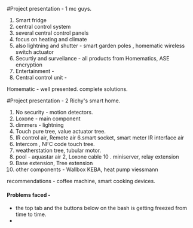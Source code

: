#Project presentation - 1 mc guys.

1. Smart fridge 
2. central control system
3. several central control panels 
4. focus on heating and climate 
5. also lightning and shutter - smart garden poles , homematic wireless switch actuator 
6. Securtiy and surveilance - all products from Homematics, ASE encryption 
7. Entertainment - 
8. Central control unit - 

Homematic - well presented. complete solutions.


#Project presentation - 2 Richy's smart home.

1. No security  - motion detectors. 
2. Loxone - main component  
3. dimmers - lightning
4. Touch pure tree, value actuator tree. 
5. IR control air, Remote air
6.smart socket, smart meter IR interface air
7. Intercom , NFC code touch tree. 
8. weatherstation tree, tubular motor. 
9. pool - aquastar air 2, Loxone cable
10 . miniserver, relay extension 
11. Base extension, Tree extension 
12. other components - Wallbox KEBA, heat pump viessmann


recommendations - coffee machine, smart cooking devices. 


 #### Problems faced - 
* the top tab and the buttons below on the bash is getting freezed from time to time. 
*
